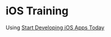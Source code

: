 # iOS Training
Using [Start Developing iOS Apps Today](https://developer.apple.com/library/ios/referencelibrary/GettingStarted/RoadMapiOS/)
